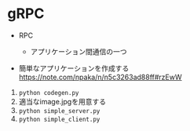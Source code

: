 # gRPC
- RPC
  - アプリケーション間通信の一つ


- 簡単なアプリケーションを作成する
https://note.com/npaka/n/n5c3263ad88ff#rzEwW

1. `python codegen.py `
1. 適当なimage.jpgを用意する
1. `python simple_server.py`
1. `python simple_client.py`